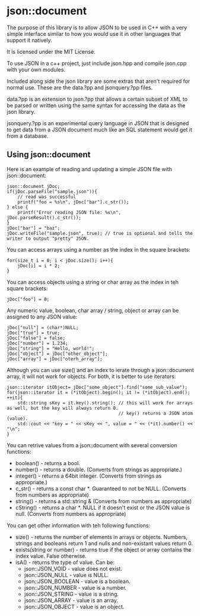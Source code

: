 json::document
==============

The purpose of this library is to allow JSON to be used in C++ with a very simple interface similar to how you would use it in other languages that support it natively.

It is licensed under the MIT License.

To use JSON in a c++ project, just include json.hpp and compile json.cpp with your own modules.

Included along side the json library are some extras that aren't required for normal use.  These are the data.?pp and jsonquery.?pp files.

data.?pp is an extension to json.?pp that allows a certain subset of XML to be parsed or written using the same syntax for accessing the data as the json library.

jsonquery.?pp is an experimental query language in JSON that is designed to get data from a JSON document much like an SQL statement would get it from a database.

Using json::document
--------------------

Here is an example of reading and updating a simple JSON file with json::document:

    json::document jDoc;
    if(jDoc.parseFile("sample.json")){
        // read was successful
        printf("foo = %s\n", jDoc["bar"].c_str());
    } else {
        printf("Error reading JSON file: %s\n", jDoc.parseResult().c_str());
    }
    jDoc["bar"] = "baz";
    jDoc.writeFile("sample.json", true); // true is optional and tells the writer to output "pretty" JSON.

You can access arrays using a number as the index in the square brackets:

    for(size_t i = 0; i < jDoc.size(); i++){
        jDoc[i] = i * 2;
    }

You can access objects using a string or char array as the index in teh square brackets:

    jDoc["foo"] = 8;
    
Any numeric value, boolean, char array / string, object or array can be assigned to any JSON value:

    jDoc["null"] = (char*)NULL;
    jDoc["true"] = true;
    jDoc["false"] = false;
    jDoc["number"] = 1.234;
    jDoc["string"] = "Hello, world!";
    jDoc["object"] = jDoc["other_object"];
    jDoc["array"] = jDoc["oterh_array"];
    
Although you can use size() and an index to ierate through a json::document array, it will not work for objects.  For both, it is better to use iterators:

    json::iterator itObject= jDoc["some_object"].find("some_sub_value");
    for(json::iterator it = (*itObject).begin(); it != (*itObject).end(); ++it){
        std::string sKey = it.key().string(); // this will work for arrays as well, but the key will always return 0.
                                              // key() returns a JSON atom (value).
        std::cout << "key = " << sKey << ", value = " << (*it).number() << "\n";
    }
    
You can retrive values from a json::document with several conversion functions:

- boolean() - returns a bool.
- number() - returns a double. (Converts from strings as appropriate.)
- integer() - returns a 64bit integer.  (Converts from strings as appropriate.)
- c_str() - returns a const char *.  Guaranteed to not be NULL.  (Converts from numbers as appropriate)
- string() - returns a std::string & (Converts from numbers as appropriate)
- cString() - returns a char *.  NULL if it doesn't exist or the JSON value is null. (Converts from numbers as appropriate)

You can get other information with teh following functions:

- size() - returns the number of elements in arrays or objects.  Numbers, strings and booleans return 1 and nulls and non-existant values return 0.
- exists(string or number) - returns true if the object or array contains the index value.  False otherwise.
- isA() - returns the type of value.  Can be:
    - json::JSON_VOID - value does not exist.
    - json::JSON_NULL - value is NULL.
    - json::JSON_BOOLEAN - value is a boolean.
    - json::JSON_NUMBER - value is a number.
    - json::JSON_STRING - value is a string.
    - json::JSON_ARRAY - value is an array.
    - json::JSON_OBJECT - value is an object.

